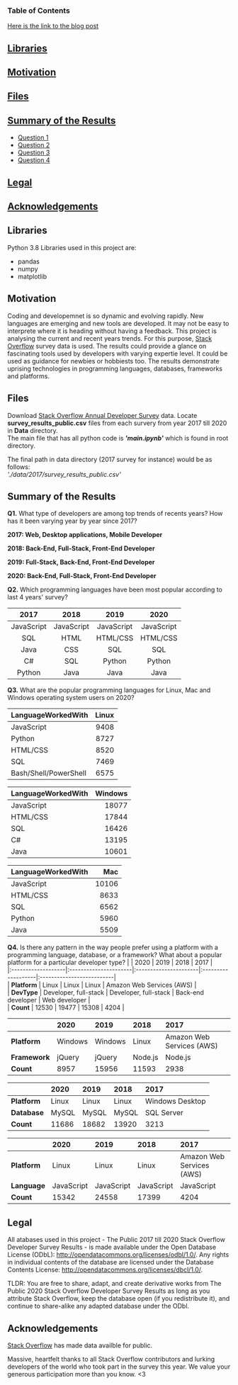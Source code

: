 

### Table of Contents

[Here is the link to the blog post](https://saberdy.github.io/projects/stackoverflow-trend-analysis/)

## [Libraries](#lib)

## [Motivation](#motiv)

## [Files](#fil)

## [Summary of the Results](#summary)

 - [Question 1](#q1)
 - [Question 2](#q2)
 - [Question 3](#q3)
 - [Question 4](#q4)
 
 ## [Legal](#leg)

## [Acknowledgements](#ack)

## Libraries <a name="lib"></a>

Python 3.8 Libraries used in this project are:  

- pandas
- numpy 
- matplotlib 


## Motivation <a name="motiv"></a>

Coding and developemnet is so dynamic and evolving rapidly. New languages are emerging and new tools are developed. It may not be easy to interprete where it is heading without having a feedback. This project is analysing the current and recent years trends. For this purpose, [Stack Overflow](https://insights.stackoverflow.com/survey) survey data is used. The results could provide a glance on fascinating tools used by developers with varying expertie level. It could be used as guidance for newbies or hobbiests too. The results demonstrate uprising technologies in programming languages, databases, frameworks and platforms.

## Files<a name="fil"></a>

Download [Stack Overflow Annual Developer Survey](https://insights.stackoverflow.com/survey) data. Locate __survey_results_public.csv__ files from each survery from year 2017 till 2020 in __Data__ directory.<br/>
The main file that has all python code is **_'main.ipynb'_** which is found in root directory.<br/>

The final path in data directory (2017 survey for instance) would be as follows:<br/>
_'./data/2017/survey_results_public.csv'_<br/>


## Summary of the Results <a name="summary"></a>

**Q1.** What type of developers are among top trends of recents years? How has it been varying year by year since 2017?
<a name="q1"></a>

__2017: Web, Desktop applications, Mobile Developer__

__2018: Back-End, Full-Stack, Front-End Developer__

__2019: Full-Stack, Back-End, Front-End Developer__

__2020: Back-End, Full-Stack, Front-End Developer__


**Q2.** Which programming languages have been most popular according to last 4 years' survey?
<a name="q2"></a>

|2017        |  2018     | 2019     | 2020     |
|:----------:|:---------:|:--------:|:--------:|
| JavaScript |JavaScript |JavaScript|JavaScript|
| SQL        |HTML       |HTML/CSS  |HTML/CSS  |
| Java       |CSS        |SQL       |SQL       |
| C#         |SQL        |Python    |Python    |
| Python     |Java       |Java      |Java      |

**Q3.** What are the popular programming languages for Linux, Mac and Windows operating system users on 2020?
<a name="q3"></a>

| LanguageWorkedWith    |   Linux |
|:----------------------|--------:|
| JavaScript            |    9408 |
| Python                |    8727 |
| HTML/CSS              |    8520 |
| SQL                   |    7469 |
| Bash/Shell/PowerShell |    6575 |


| LanguageWorkedWith   |   Windows |
|:---------------------|----------:|
| JavaScript           |     18077 |
| HTML/CSS             |     17844 |
| SQL                  |     16426 |
| C#                   |     13195 |
| Java                 |     10601 |


| LanguageWorkedWith   |   Mac |
|:---------------------|------:|
| JavaScript           | 10106 |
| HTML/CSS             |  8633 |
| SQL                  |  6562 |
| Python               |  5960 |
| Java                 |  5509 |

**Q4.** Is there any pattern in the way people prefer using a platform with a programming language, database, or a framework? What
   about a popular platform for a particular developer type?
<a name="q4"></a>
|                    | 2020                  | 2019                  | 2018               | 2017                      |      
|:-------------------|:----------------------|:----------------------|:-------------------|:--------------------------|      
| __Platform__       | Linux                 | Linux                 | Linux              | Amazon Web Services (AWS) |      
| __DevType__        | Developer, full-stack | Developer, full-stack | Back-end developer | Web developer             |      
| __Count__          | 12530                 | 19477                 | 15308              | 4204                      |      
                  
                                                                                             
                                                                                             
|                     | 2020    | 2019    | 2018    | 2017                      |            
|:--------------------|:--------|:--------|:--------|:--------------------------|            
| __Platform__        | Windows | Windows | Linux   | Amazon Web Services (AWS) |                  
| __Framework__       | jQuery  | jQuery  | Node.js | Node.js                   |                  
| __Count__           | 8957    | 15956   | 11593   | 2938                      |        
                                                                       
                                                                                             
|                    | 2020   | 2019   | 2018   | 2017            |                          
|:-------------------|:-------|:-------|:-------|:----------------|                          
| __Platform__       | Linux  | Linux  | Linux  | Windows Desktop |                                
| __Database__       | MySQL  | MySQL  | MySQL  | SQL Server      |                                
| __Count__          | 11686  | 18682  | 13920  | 3213            |                      
                                                                                             
                                                                                             
|                    | 2020       | 2019       | 2018       | 2017                      |    
|:-------------------|:-----------|:-----------|:-----------|:--------------------------|    
| __Platform__       | Linux      | Linux      | Linux      | Amazon Web Services (AWS) |          
| __Language__       | JavaScript | JavaScript | JavaScript | JavaScript                |          
| __Count__          | 15342      | 24558      | 17399      | 4204                      |    


## Legal <a name="leg"></a>

All atabases used in this project - The Public 2017 till 2020 Stack Overflow Developer Survey Results - is made available under the Open Database License (ODbL): http://opendatacommons.org/licenses/odbl/1.0/. Any rights in individual contents of the database are licensed under the Database Contents License: http://opendatacommons.org/licenses/dbcl/1.0/.

TLDR: You are free to share, adapt, and create derivative works from The Public 2020 Stack Overflow Developer Survey Results as long as you attribute Stack Overflow, keep the database open (if you redistribute it), and continue to share-alike any adapted database under the ODbl.

## Acknowledgements <a name="ack"></a>

[Stack Overflow](https://insights.stackoverflow.com/survey) has made data availble for public.

Massive, heartfelt thanks to all Stack Overflow contributors and lurking developers of the world who took part in the survey this year. We value your generous participation more than you know. <3
